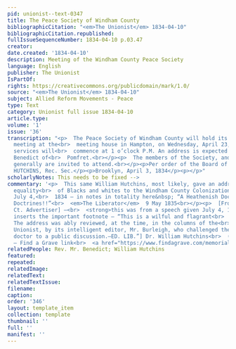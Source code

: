 ```yaml
---
pid: unionist--text-0347
title: The Peace Society of Windham County
bibliographicCitation: "<em>The Unionist</em> 1834-04-10"
bibliographicCitation.republished: 
fullIssueSequenceNumber: 1834-04-10 p.03.47
creator: 
date.created: '1834-04-10'
description: Meeting of the Windham County Peace Society
language: English
publisher: The Unionist
IsPartOf: 
rights: https://creativecommons.org/publicdomain/mark/1.0/
source: "<em>The Unionist</em> 1834-04-10"
subject: Allied Reform Movements - Peace
type: Text
category: Unionist full issue 1834-04-10
article.type: 
volume: '1'
issue: '36'
transcription: "<p>  The Peace Society of Windham County will hold its semi-annual
  meeting at the<br>  meeting house in Hampton, on Wednesday, April 23, 1834. Public
  services will<br>  commence at 1 o’clock P.M. An address is expected from Rev. Mr.
  Benedict of<br>  Pomfret.<br></p><p>  The members of the Society, and the public
  generally are invited to attend.<br></p><p>Per order of the Board of Directors.</p><p>Wm.
  HUTCHINS, Rec. Sec.</p><p>Brooklyn, April 3, 1834</p><p></p>"
scholarlyNotes: This needs to be fixed -->
commentary: '<p>  This same William Hutchins, most likely, gave an address declaiming
  equality<br>  of Blacks and whites to the Windham County Colonization Society on
  July 4,<br>  1834 – in notes in totality here&nbsp; “A Heathenish Doctor: Genuine<br>  Colonization
  Doctrines!!”<br>  <em>The Liberator</em>  9 May 1835<br></p><p>  [From the Brooklyn,
  Ct. Advertiser] –<br>  <strong>this was from a speech given July 4, 1834</strong>  [WLG
  inserts the important footnote – “This is a wilful and flagrant<br>  falsehood.
  The address was ably reviewed, at the time, in the columns of the<br>  Brooklyn
  Unionist, by its intelligent editor, Mr. Burleigh, who challenged the<br>  heathenish
  doctor to a public discussion.—ED. LIB.”] Dr. William Hutchins<br>  (1804-1845)
  – Find a Grave link<br>  <a href="https://www.findagrave.com/memorial/115911613/william-hutchins">    here<br>  </a></p>'
relatedPeople: Rev. Mr. Benedict; William Hutchins
featured: 
repeated: 
relatedImage: 
relatedText: 
relatedTextIssue: 
filename: 
caption: 
order: '346'
layout: template_item
collection: template
thumbnail: ''
full: ''
manifest: ''
---
```

